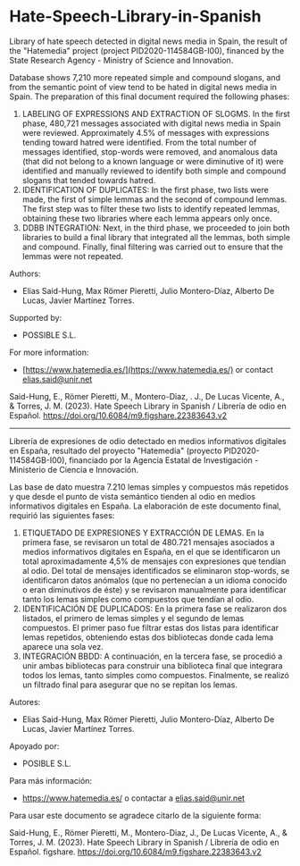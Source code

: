 # Hate-Speech-Library-in-Spanish

Library of hate speech detected in digital news media in Spain, the result of the "Hatemedia" project (project PID2020-114584GB-I00), financed by the State Research Agency - Ministry of Science and Innovation.

Database shows 7,210 more repeated simple and compound slogans, and from the semantic point of view tend to be hated in digital news media in Spain. The preparation of this final document required the following phases:

1. LABELING OF EXPRESSIONS AND EXTRACTION OF SLOGMS. In the first phase, 480,721 messages associated with digital news media in Spain were reviewed. Approximately 4.5% of messages with expressions tending toward hatred were identified. From the total number of messages identified, stop-words were removed, and anomalous data (that did not belong to a known language or were diminutive of it) were identified and manually reviewed to identify both simple and compound slogans that tended towards hatred.
2. IDENTIFICATION OF DUPLICATES: In the first phase, two lists were made, the first of simple lemmas and the second of compound lemmas. The first step was to filter these two lists to identify repeated lemmas, obtaining these two libraries where each lemma appears only once.
3. DDBB INTEGRATION: Next, in the third phase, we proceeded to join both libraries to build a final library that integrated all the lemmas, both simple and compound. Finally, final filtering was carried out to ensure that the lemmas were not repeated.

Authors:
- Elias Said-Hung, Max Römer Pieretti, Julio Montero-Díaz, Alberto De Lucas, Javier Martínez Torres.

Supported by:
- POSSIBLE S.L.

For more information:
- [https://www.hatemedia.es/](https://www.hatemedia.es/) or contact elias.said@unir.net

Said-Hung, E., Römer Pieretti, M., Montero-Diaz, . J., De Lucas Vicente, A., & Torres, J. M. (2023). Hate Speech Library in Spanish / Librería de odio en Español. https://doi.org/10.6084/m9.figshare.22383643.v2 

---

Librería de expresiones de odio detectado en medios informativos digitales en España, resultado del proyecto "Hatemedia" (proyecto PID2020-114584GB-I00), financiado por la Agencia Estatal de Investigación - Ministerio de Ciencia e Innovación. 

Las base de dato muestra 7.210 lemas simples y compuestos más repetidos y que desde el punto de vista semántico tienden al odio en medios informativos digitales en España. La elaboración de este documento final, requirió las siguientes fases: 

1.	ETIQUETADO DE EXPRESIONES Y EXTRACCIÓN DE LEMAS. En la primera fase, se revisaron un total de 480.721 mensajes asociados a medios informativos digitales en España, en el que se identificaron un total aproximadamente 4,5% de mensajes con expresiones que tendían al odio. Del total de mensajes identificados se eliminaron stop-words, se identificaron datos anómalos (que no pertenecían a un idioma conocido o eran diminutivos de éste) y se revisaron manualmente para identificar tanto los lemas simples como compuestos que tendían al odio. 
2.	IDENTIFICACIÓN DE DUPLICADOS: En la primera fase se realizaron dos listados, el primero de lemas simples y el segundo de lemas compuestos. El primer paso fue filtrar estas dos listas para identificar lemas repetidos, obteniendo estas dos bibliotecas donde cada lema aparece una sola vez.
3.	INTEGRACIÓN BBDD: A continuación, en la tercera fase, se procedió a unir ambas bibliotecas para construir una biblioteca final que integrara todos los lemas, tanto simples como compuestos. Finalmente, se realizó un filtrado final para asegurar que no se repitan los lemas.

Autores:
-	Elias Said-Hung, Max Römer Pieretti, Julio Montero-Díaz, Alberto De Lucas, Javier Martínez Torres.

Apoyado por:
-	POSIBLE S.L.

Para más información:
-	https://www.hatemedia.es/ o contactar a elias.said@unir.net

Para usar este documento se agradece citarlo de la siguiente forma: 

Said-Hung, E., Römer Pieretti, M., Montero-Diaz, J., De Lucas Vicente, A., & Torres, J. M. (2023). Hate Speech Library in Spanish / Librería de odio en Español. figshare. https://doi.org/10.6084/m9.figshare.22383643.v2 
